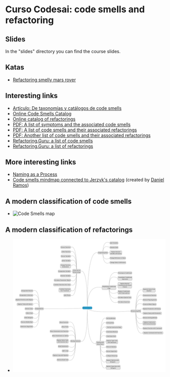 # Curso Codesai: code smells and refactoring

## Slides
In the "slides" directory you can find the course slides.

## Katas
* [Refactoring smelly mars rover](./katas/refactoring-smelly-mars-rover)

## Interesting links
* [Artículo: De taxonomías y catálogos de code smells](https://codesai.com/posts/2022/09/code-smells-taxonomies-and-catalogs)
* [Online Code Smells Catalog](https://luzkan.github.io/smells/)
* [Online catalog of refactorings](https://refactoring.com/catalog/)
* [PDF: A list of symptoms and the associated code smells](documentation/smells-and-their-solutions/wake_symptoms_and_smells.pdf)
* [PDF: A list of code smells and their associated refactorings](documentation/smells-and-their-solutions/wake_smells_to_refactorings.pdf)
* [PDF: Another list of code smells and their associated refactorings](documentation/smells-and-their-solutions/wake_smells_to_refactorings.pdf)
* [Refactoring.Guru: a list of code smells](https://refactoring.guru/refactoring/smells)
* [Refactoring.Guru: a list of refactorings](https://refactoring.guru/refactoring/techniques)

## More interesting links
* [Naming as a Process](https://www.digdeeproots.com/articles/on/naming-process/)
* [Code smells mindmap connected to Jerzyk's catalog](https://www.mindmeister.com/app/map/3025490820?t=nCw69SqYKL) (created by [Daniel Ramos](https://twitter.com/DanielRamosAcos))

## A modern classification of code smells
* ![Code Smells map](https://codesai.com/assets/code_smells_wake_map.png)

## A modern classification of refactorings
* ![refactorings map](documentation/images/refactoring_edicion_2.jpeg)
